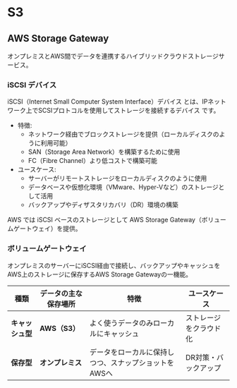 # S3

## AWS Storage Gateway
オンプレミスとAWS間でデータを連携するハイブリッドクラウドストレージサービス。

### iSCSI デバイス
iSCSI（Internet Small Computer System Interface）デバイス とは、IPネットワーク上でSCSIプロトコルを使用してストレージを接続するデバイス です。

- 特徴:
  - ネットワーク経由でブロックストレージを提供（ローカルディスクのように利用可能）
  - SAN（Storage Area Network）を構築するために使用
  - FC（Fibre Channel）より低コストで構築可能
- ユースケース:
  - サーバーがリモートストレージをローカルディスクのように使用
  - データベースや仮想化環境（VMware、Hyper-Vなど）のストレージとして活用
  - バックアップやディザスタリカバリ（DR）環境の構築

AWS では iSCSI ベースのストレージとして AWS Storage Gateway（ボリュームゲートウェイ）を提供。

### ボリュームゲートウェイ
オンプレミスのサーバーにiSCSI経由で接続し、バックアップやキャッシュをAWS上のストレージに保存するAWS Storage Gatewayの一機能。

| 種類         | データの主な保存場所 | 特徴                                 | ユースケース        |
|--------------|--------------------|--------------------------------------|---------------------|
| **キャッシュ型** | **AWS（S3）**        | よく使うデータのみローカルにキャッシュ | ストレージをクラウド化 |
| **保存型**     | **オンプレミス**       | データをローカルに保持しつつ、スナップショットをAWSへ | DR対策・バックアップ |

